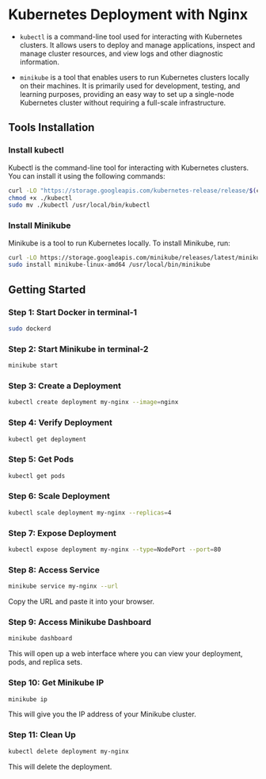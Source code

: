 # Kubernetes Deployment with Nginx

- `kubectl` is a command-line tool used for interacting with Kubernetes clusters. It allows users to deploy and manage applications, inspect and manage cluster resources, and view logs and other diagnostic information.

- `minikube` is a tool that enables users to run Kubernetes clusters locally on their machines. It is primarily used for development, testing, and learning purposes, providing an easy way to set up a single-node Kubernetes cluster without requiring a full-scale infrastructure.

## Tools Installation

### Install kubectl

Kubectl is the command-line tool for interacting with Kubernetes clusters. You can install it using the following commands:

```bash
curl -LO "https://storage.googleapis.com/kubernetes-release/release/$(curl -s https://storage.googleapis.com/kubernetes-release/release/stable.txt)/bin/linux/amd64/kubectl"
chmod +x ./kubectl
sudo mv ./kubectl /usr/local/bin/kubectl
```

### Install Minikube

Minikube is a tool to run Kubernetes locally. To install Minikube, run:

```bash
curl -LO https://storage.googleapis.com/minikube/releases/latest/minikube-linux-amd64
sudo install minikube-linux-amd64 /usr/local/bin/minikube
```

## Getting Started

### Step 1: Start Docker in terminal-1

```bash
sudo dockerd
```

### Step 2: Start Minikube in terminal-2

```bash
minikube start
```

### Step 3: Create a Deployment

```bash
kubectl create deployment my-nginx --image=nginx
```

### Step 4: Verify Deployment

```bash
kubectl get deployment
```

### Step 5: Get Pods

```bash
kubectl get pods
```

### Step 6: Scale Deployment

```bash
kubectl scale deployment my-nginx --replicas=4
```

### Step 7: Expose Deployment

```bash
kubectl expose deployment my-nginx --type=NodePort --port=80
```

### Step 8: Access Service

```bash
minikube service my-nginx --url
```

Copy the URL and paste it into your browser.

### Step 9: Access Minikube Dashboard

```bash
minikube dashboard
```

This will open up a web interface where you can view your deployment, pods, and replica sets.

### Step 10: Get Minikube IP

```bash
minikube ip
```

This will give you the IP address of your Minikube cluster.

### Step 11: Clean Up

```bash
kubectl delete deployment my-nginx
```

This will delete the deployment.

